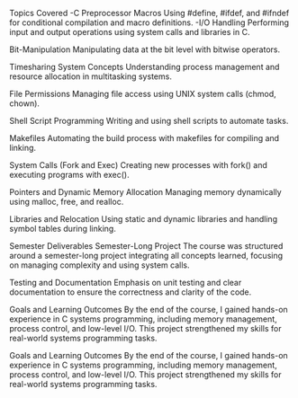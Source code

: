 Topics Covered
-C Preprocessor Macros
Using #define, #ifdef, and #ifndef for conditional compilation and macro definitions.
-I/O Handling
Performing input and output operations using system calls and libraries in C.

Bit-Manipulation
Manipulating data at the bit level with bitwise operators.

Timesharing System Concepts
Understanding process management and resource allocation in multitasking systems.

File Permissions
Managing file access using UNIX system calls (chmod, chown).

Shell Script Programming
Writing and using shell scripts to automate tasks.

Makefiles
Automating the build process with makefiles for compiling and linking.

System Calls (Fork and Exec)
Creating new processes with fork() and executing programs with exec().

Pointers and Dynamic Memory Allocation
Managing memory dynamically using malloc, free, and realloc.

Libraries and Relocation
Using static and dynamic libraries and handling symbol tables during linking.

Semester Deliverables
Semester-Long Project
The course was structured around a semester-long project integrating all concepts learned, focusing on managing complexity and using system calls.

Testing and Documentation
Emphasis on unit testing and clear documentation to ensure the correctness and clarity of the code.

Goals and Learning Outcomes
By the end of the course, I gained hands-on experience in C systems programming, including memory management, process control, and low-level I/O. This project strengthened my skills for real-world systems programming tasks.

Goals and Learning Outcomes
By the end of the course, I gained hands-on experience in C systems programming, including memory management, process control, and low-level I/O. This project strengthened my skills for real-world systems programming tasks.
